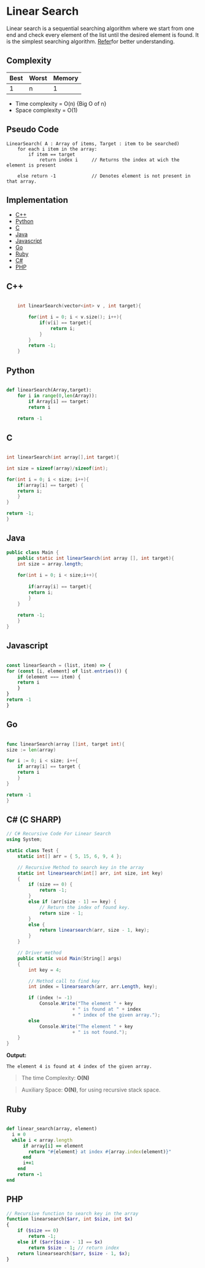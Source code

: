 # Linear Search

Linear search is a sequential searching algorithm where we start from one end and check every element of the list until the desired element is found. It is the simplest searching algorithm.
[Refer](https://www.programiz.com/dsa/linear-search)for better understanding.

## Complexity
| Best | Worst | Memory |
|------|-------|--------|
|  1   |   n   | 1      |

- Time complexity = O(n) {Big O of n}
- Space complexity = O(1)

## Pseudo Code
```
LinearSearch( A : Array of items, Target : item to be searched)
    for each i item in the array:
        if item == target
            return index i     // Returns the index at wich the element is present

    else return -1             // Denotes element is not present in that array.

```

## Implementation

* [C++](#cpp)
* [Python](#py)
* [C](#c)
* [Java](#java)
* [Javascript](#js)
* [Go](#go)
* [Ruby](#ruby)
* [C#](#csherp)
* [PHP](#PHP)


## C++
```cpp

    int linearSearch(vector<int> v , int target){

        for(int i = 0; i < v.size(); i++){
            if(v[i] == target){
                return i;
            }
        }
        return -1;
    }

```

## Python
```py

def linearSearch(Array,target):
	for i in range(0,len(Array)):
	    if Array[i] == target:
		return i
	
	return -1
```

## C
```c

int linearSearch(int array[],int target){

int size = sizeof(array)/sizeof(int);

for(int i = 0; i < size; i++){
    if(array[i] == target) {
	return i;
    }
}

return -1;
}

```

## Java
```java
public class Main {
	public static int linearSearch(int array [], int target){
	int size = array.length;
	
	for(int i = 0; i < size;i++){
	
	    if(array[i] == target){
		return i;
	    }
	}
	
	return -1;
	}
}
```

## Javascript
```js

const linearSearch = (list, item) => {
for (const [i, element] of list.entries()) {
    if (element === item) {
    return i
    }
}
return -1
}

```

## Go
```go

func linearSearch(array []int, target int){
size := len(array)

for i := 0; i < size; i++{
    if array[i] == target {
	return i
    }
}

return -1
}

```
## C# (C SHARP)
```csharp
// C# Recursive Code For Linear Search
using System;

static class Test {
	static int[] arr = { 5, 15, 6, 9, 4 };

	// Recursive Method to search key in the array
	static int linearsearch(int[] arr, int size, int key)
	{
		if (size == 0) {
			return -1;
		}
		else if (arr[size - 1] == key) {
			// Return the index of found key.
			return size - 1;
		}
		else {
			return linearsearch(arr, size - 1, key);
		}
	}

	// Driver method
	public static void Main(String[] args)
	{
		int key = 4;

		// Method call to find key
		int index = linearsearch(arr, arr.Length, key);

		if (index != -1)
			Console.Write("The element " + key
						+ " is found at " + index
						+ " index of the given array.");
		else
			Console.Write("The element " + key
						+ " is not found.");
	}
}

```
   **Output:**
```
The element 4 is found at 4 index of the given array.
```
> The time Complexity: **O(N)**

> Auxiliary Space: **O(N)**, for using recursive stack space.
## Ruby
```ruby

def linear_search(array, element)
  i = 0
  while i < array.length
      if array[i] == element
        return "#{element} at index #{array.index(element)}"
      end
      i+=1
    end
    return -1
end

```
## PHP
```php
// Recursive function to search key in the array
function linearsearch($arr, int $size, int $x)
{
    if ($size == 0)
        return -1;
    else if ($arr[$size - 1] == $x)
        return $size - 1; // return index
    return linearsearch($arr, $size - 1, $x);
}
```

